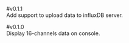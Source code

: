 #v0.1.1<br>
Add support to upload data to influxDB server. <br>

#v0.1.0<br>
Display 16-channels data on console. <br>
